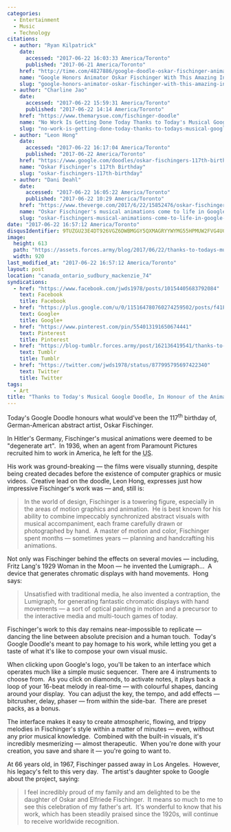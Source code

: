 ```yaml
---
categories:
  - Entertainment
  - Music
  - Technology
citations:
  - author: "Ryan Kilpatrick"
    date:
      accessed: "2017-06-22 16:03:33 America/Toronto"
      published: "2017-06-21 America/Toronto"
    href: "http://time.com/4827886/google-doodle-oskar-fischinger-animation"
    name: "Google Honors Animator Oskar Fischinger With This Amazing Interactive Doodle"
    slug: "google-honors-animator-oskar-fischinger-with-this-amazing-interactive-doodle"
  - author: "Charline Jao"
    date:
      accessed: "2017-06-22 15:59:31 America/Toronto"
      published: "2017-06-22 14:14 America/Toronto"
    href: "https://www.themarysue.com/fischinger-doodle"
    name: "No Work Is Getting Done Today Thanks to Today's Musical Google Doodle"
    slug: "no-work-is-getting-done-today-thanks-to-todays-musical-google-doodle"
  - author: "Leon Hong"
    date:
      accessed: "2017-06-22 16:17:04 America/Toronto"
      published: "2017-06-22 America/Toronto"
    href: "https://www.google.com/doodles/oskar-fischingers-117th-birthday"
    name: "Oskar Fischinger's 117th Birthday"
    slug: "oskar-fischingers-117th-birthday"
  - author: "Dani Deahl"
    date:
      accessed: "2017-06-22 16:05:22 America/Toronto"
      published: "2017-06-22 10:29 America/Toronto"
    href: "https://www.theverge.com/2017/6/22/15852476/oskar-fischinger-visual-artist-google-doodle-animation-lumigraph"
    name: "Oskar Fischinger's musical animations come to life in Google Doodle sequencer"
    slug: "oskar-fischingers-musical-animations-come-to-life-in-google-doodle-sequencer"
date: "2017-06-22 16:57:12 America/Toronto"
disqusIdentifier: 9TUZGU23E4DT926VGZ6DWBMGGY5QXMAGRYYWYMG55HPMUW2FVG4UCFRU5N8WUAG5ENZES2VY468YA39CAKA9ZT6W9R6TC9AQPYBF
image:
  height: 613
  path: "https://assets.forces.army/blog/2017/06/22/thanks-to-todays-musical-google-doodle-in-honour-of-the-animator-oskar-fischinger-no-works-getting-done/hotlink-ok/innominate_1_920x613.png"
  width: 920
last_modified_at: "2017-06-22 16:57:12 America/Toronto"
layout: post
location: "canada_ontario_sudbury_mackenzie_74"
syndications:
  - href: "https://www.facebook.com/jwds1978/posts/10154405683792084"
    text: Facebook
    title: Facebook
  - href: "https://plus.google.com/u/0/115164780760274259502/posts/f41FruT1MRj"
    text: Google+
    title: Google+
  - href: "https://www.pinterest.com/pin/554013191650674441"
    text: Pinterest
    title: Pinterest
  - href: "https://blog-tumblr.forces.army/post/162136419541/thanks-to-todays-musical-google-doodle-in-honour"
    text: Tumblr
    title: Tumblr
  - href: "https://twitter.com/jwds1978/status/877995795697422340"
    text: Twitter
    title: Twitter
tags:
  - Art
title: "Thanks to Today's Musical Google Doodle, In Honour of the Animator Oskar Fischinger, No Work's Getting Done"
---
```


<p>
  Today's Google Doodle honours what would've been the 117<sup>th</sup> birthday of, German-American abstract artist, Oskar Fischinger.
</p>
<p>
  In Hitler's Germany, Fischinger's musical animations were deemed to be &quot;degenerate art&quot;.&nbsp; In 1936, when an agent from Paramount Pictures
  recruited him to work in America, he left for the <abbr title="United States">US</abbr>.
</p>
<!-- excerptBreak -->
<p>
  His work was ground-breaking &#8212; the films were visually stunning, despite being created decades before the existence of computer graphics or music
  videos.&nbsp; Creative lead on the doodle, Leon Hong, expresses just how impressive Fischinger's work was &#8212; and, still is:
  <blockquote cite="{{ site.url }}{{ page.url }}#cite-oskar-fischingers-117th-birthday">
    In the world of design, Fischinger is a towering figure, especially in the areas of motion graphics and animation.&nbsp; He is best known for his ability to
    combine impeccably synchronized abstract visuals with musical accompaniment, each frame carefully drawn or photographed by hand.&nbsp; A master of motion
    and color, Fischinger spent months &#8212; sometimes years &#8212; planning and handcrafting his animations.
  </blockquote>
</p>
<p>
  Not only was Fischinger behind the effects on several movies &#8212; including, Fritz Lang's 1929 Woman in the Moon &#8212; he invented the
  Lumigraph&hellip;&nbsp; A device that generates chromatic displays with hand movements.&nbsp; Hong says:
  <blockquote cite="{{ site.url }}{{ page.url }}#cite-oskar-fischingers-117th-birthday">
    Unsatisfied with traditional media, he also invented a contraption, the Lumigraph, for generating fantastic chromatic displays with hand movements &#8212; a
    sort of optical painting in motion and a precursor to the interactive media and multi-touch games of today.
  </blockquote>
</p>
<p>
  Fischinger's work to this day remains near-impossible to replicate &#8212; dancing the line between absolute precision and a human touch.&nbsp; Today's Google
  Doodle's meant to pay homage to his work, while letting you get a taste of what it's like to compose your own visual music.
</p>
<p>
  When clicking upon Google's logo, you'll be taken to an interface which operates much like a simple music sequencer.&nbsp; There are 4 instruments to choose
  from.&nbsp; As you click on diamonds, to activate notes, it plays back a loop of your 16-beat melody in real-time &#8212; with colourful shapes, dancing
  around your display.&nbsp; You can adjust the key, the tempo, and add effects &#8212; bitcrusher, delay, phaser &#8212; from within the side-bar.&nbsp; There
  are preset packs, as a bonus.
</p>
<p>
  The interface makes it easy to create atmospheric, flowing, and trippy melodies in Fischinger's style within a matter of minutes &#8212; even, without any
  prior musical knowledge.&nbsp; Combined with the built-in visuals, it's incredibly mesmerizing &#8212; almost therapeutic.&nbsp; When you're done with your
  creation, you save and share it &#8212; you're going to want to.
</p>
<p>
  At 66 years old, in 1967, Fischinger passed away in Los Angeles.&nbsp; However, his legacy's felt to this very day.&nbsp; The artist's daughter spoke to
  Google about the project, saying:
  <blockquote>
    I feel incredibly proud of my family and am delighted to be the daughter of Oskar and Elfriede Fischinger.&nbsp; It means so much to me to see this
    celebration of my father's art.&nbsp; It's wonderful to know that his work, which has been steadily praised since the 1920s, will continue to receive
    worldwide recognition.
  </blockquote>
</p>
